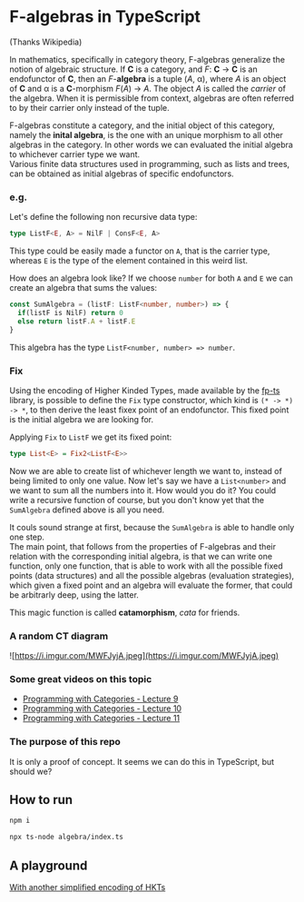 # F-algebras in TypeScript

(Thanks Wikipedia)

In mathematics, specifically in category theory, F-algebras generalize the notion of algebraic structure. If __C__ is a category, and _F_: __C__ → __C__ is an endofunctor of __C__, then an _F_-__algebra__ is a tuple (_A_, α), where _A_ is an object of __C__ and α is a __C__-morphism _F_(_A_) → _A_. The object _A_ is called the _carrier_ of the algebra. When it is permissible from context, algebras are often referred to by their carrier only instead of the tuple.

F-algebras constitute a category, and the initial object of this category, namely the __inital algebra__, is the one with an unique morphism to all other algebras in the category. In other words we can evaluated the initial algebra to whichever carrier type we want. \
Various finite data structures used in programming, such as lists and trees, can be obtained as initial algebras of specific endofunctors.

###  e.g.

Let's define the following non recursive data type:
```ts
type ListF<E, A> = NilF | ConsF<E, A>
```
This type could be easily made a functor on `A`, that is the carrier type, whereas `E` is the type of the element contained in this weird list.

How does an algebra look like? If we choose `number` for both `A` and `E` we can create an algebra that sums the values:
```ts
const SumAlgebra = (listF: ListF<number, number>) => {
  if(listF is NilF) return 0
  else return listF.A + listF.E
}
```
This algebra has the type `ListF<number, number> => number`.


### Fix

Using the encoding of Higher Kinded Types, made available by the [fp-ts](https://github.com/gcanti/fp-ts) library, is possible to define the `Fix` type constructor, which kind is `(* -> *) -> *`, to then derive the least fixex point of an endofunctor. This fixed point is the initial algebra we are looking for.

Applying `Fix` to `ListF` we get its fixed point:
```hs
type List<E> = Fix2<ListF<E>>
```
Now we are able to create list of whichever length we want to, instead of being limited to only one value. Now let's say we have a `List<number>` and we want to sum all the numbers into it. How would you do it? You could write a recursive function of course, but you don't know yet that the `SumAlgebra` defined above is all you need.

It couls sound strange at first, because the `SumAlgebra` is able to handle only one step.\
The main point, that follows from the properties of F-algebras and their relation with the corresponding initial algebra, is that we can write one function, only one function, that is able to work with all the possible fixed points (data structures) and all the possible algebras (evaluation strategies), which given a fixed point and an algebra will evaluate the former, that could be arbitrarly deep, using the latter.

This magic function is called __catamorphism__, _cata_ for friends.

### A random CT diagram

![https://i.imgur.com/MWFJyjA.jpeg](https://i.imgur.com/MWFJyjA.jpeg)

### Some great videos on this topic

* [Programming with Categories - Lecture 9](https://www.youtube.com/watch?v=YhbBvSgO9xU&list=PLhgq-BqyZ7i7MTGhUROZy3BOICnVixETS&index=12)
* [Programming with Categories - Lecture 10](https://www.youtube.com/watch?v=0Q3NDZ6yxz0&list=PLhgq-BqyZ7i7MTGhUROZy3BOICnVixETS&index=14)
* [Programming with Categories - Lecture 11](https://www.youtube.com/watch?v=jpl7FE2TZTE&list=PLhgq-BqyZ7i7MTGhUROZy3BOICnVixETS&index=15)

### The purpose of this repo

It is only a proof of concept. It seems we can do this in TypeScript, but should we?




## How to run


```sh
npm i

npx ts-node algebra/index.ts 
```

## A playground
[With another simplified encoding of HKTs](https://www.typescriptlang.org/play?jsx=0&ts=5.0.0-dev.20230128&ssl=65&ssc=7&pln=55&pc=1#code/PTAEAcEtwUwKAGYFcB2BjALpA9ii0YAeNXAZw1AEEA+ACgEMAuKgSmcoG5FVMc8pYxMhUoAaUACE6TKuPoAjZg3YtQAXmqS2krsnRZc+QSRTlZk8QGFp7OYtDLW6zRPHy0S+xNUbQl7Za6PAb8BEKmIuKufuIAInRwAJAyYkkKSik+LqJJ7p7M3s4xSWgAJkoeflmgsTnasUH6fEZEJmZiFjE14gCiCcm2afaOlNWuuZW0XtWWOYllFcz+RbVwoKClMErlNdU9dcw9jbyGAjC0acyoANYo2ADuKHMKAPzMAGLBfHPub6CfTVwczKfwBJyeaw2MFBX1wcG0Nzuj1AAG8kqR7pAMGgABYOegAJwA5kgALYwFAYUgAOgANhSiRgcao0Yl5vRSDBQABGRhJNkEmAYJAEvD0LhstAcrkAJj5bMSguFotACgAhAwWBL2ZzQABmeUCoUivDuDXqzVa-lS3UAFkNiuNKrKGrNDHk5pYXq463WNq5AFYHUqTVCNS6pmhzR7Ld7+ZsEPQkLSMMxWWz6RQlepVcSyRSqQBtAAMAF1tYkENgCQ5M6BIDnuRx66BCLmSeTKTT6ShGTjm5AANSDln8o0UNTt-NdwuQUu0JVWhUAXzHIZVSu1q8Sq9XIFAAFoj8eT6ez+e4HBIJSYATE2guQAJADSABVUZCAPqUK4oW4PFAfVAT8el-f9HiAjAAE9YDApFALgVc4Gg2BQGfa9SkId5QBgAAPDAKVKUhQBfV9enEGgc1obCADJUWAn9zBAw5QGXFhCwAIhQmAOPLS9924tCMKwnD8MI4jSPIqhNEnbC8IIlAiI-fd1kFehSlwWkoNAbi4IAuB92XUAXgcWjlLAVSYHUzTtOY0AegMizQDUjSUC0hj2Ec1j2K4mCeNLLz1jTQLfRcmz-g+ELLOstzbNAhw9ii5yrNc9zvyUapKBCpDrwIu96Aff5gmrET5PEki300NFotS7TSXocBmEIfZzCkWhOVpBBmHQxSsKkmhxC6-EVCKQpIXWXwesw94pKkRD+LABBIFwy80FpDliPeZbSrExSJMqj8-WEAkkEwataHAJB5FpSA0GSmL3IAN3oWkkC2ITepm0BEQA8QttwrDqGoFlWPm7hATwJaAbk3alNIuhnte96pr676-3gv7tveIHtH+wHDuS5U8BQGB7n+ZbaERt6rSQvRwTRqGdoUuHKtoPLSQ+LHge64Svp+x5MehoGCfXPB2epKmYC4JDBMoWkiRgeQCXoJnysk6SqMTHnPvEfmnmkzKuHB+mpQwFWYeZ-ayOk2ghrBDASuxuR5fYeXFeV1GaG0WhcM5oXMuNkJQFN+hbeYegUCg52iXDyPR19QnQx92OoOqF6iVt6l6vAWhUChn2WHEEPbejr0WDBumg5DmVVb2irrZoZPyaFv6PmKglAej12FaV82KO5qhA+aavaFAX2I6j0AhonrvVTjgnLKJ1V5cz7Pc5QfPcML4P6DNkvl6JMuwa8m7yFIS9ctve8uQAOUgWlsOq+7auAs2Y9AAByO+H4-sH9x6esxEmRckEtgBAOkcRcklsRa8ECuSnwwF5SggC4E7wJASSAt4dJ+SvDefKhVLBkHeM1fuIsUrhU-G-ZgH9CGmHeL-Gq4VJaHEhGFWKaCMG3k8khNoFAUD3yGrQao39sKTiEUUWgKJX70Hfl-e+9C2JwF4cHMgQ0SE23ei1TIRRaGkGIfsSiYiYCiHoNUSRkJmE4RyH6QknCCTh2sdI9+HFdHvA4ohcuyE-KgAADKQHIPo0hk4RGgAAD5+CIeomgF88HX18f4jA7xSKiUtvXMhD1tK6XiQEwgTJ-GcRArxcQeTSAFMoLxag0sYl5TiX4gJPRSLNU0GVOuySn5sPclkupiT1ElLKRUqpSjhCgAQXbduhBulJIOpOJ+2clD1UGmY+q1JKEyPUGoSccif7GVAPVUAzA2gIFoMsyWg1jn0GpFKdBmCCRelAOXHhwzRnvSaeI3w9sSqTIaW+JpMkEoSNmQ1eZ9BFkSOWasok6zNkiI-jsvZBzVHnIli9N6ZzllXLsXch5njBLdKaTmPGXzGl9GoKtYZ-DaQZSKHikmj1bx-LeZofOFKjleiGREFRpgmp9FoJo8QlLskYCadUPFfQqLGNpNUfOhzeX8rZSfBJB93YcgWrs+g1wuT0BGYq9Oyr2VmG6XLHuytuWiEbrgERVLfAdFwK4pQWwtGMFGEUZ11q3a9wmQk943zXxNKCQ4C18jxC2qIWYhB7xqhP0gEc8NKy37rNABxERHFVCi1AIGh+QjIQwFpLqNNIa6G0Fjac7VATLm2JuQ81VBjQCYlpLSUA8guTXnIBHLA9AYClFVMRUg2BDAckFUa5VKCpT1s7eIXttauQ4noHSnS2AIDYHIOAXAIDIGQBrC2s2lJIC7z4F5JApBryQq1etUk8hShaodqAIku9IE1mAc5SARIcQUBMGgJUIDvHQNVGgEgBJSjHvnbW+9mqxTuuVigw9nbVUf0oLCsBn9Jn2SoLC-x9lCwBWUZQdB9AoJDt7jmV5IqEkEY9vsHomGEjrEZaATD4h9wZveJCSmKLjEcMrUUQsJbqS8YxTc0soBGMoFcfCWD8H03gI-shgBEn0MoDJE2gkvRdmHooC0pSCnz23n1RQAAymSMjWrJzNRSeVLTSmcwWfpbRw1EGVYtWswSaj-zfDFgY2AJjLGS38dvNUSWoBBwcawcJ0Tnj9wfzgwhqTMnUMoKcyp0kamzN1yc7p0AAAFAk2BShGaIwAjTxEnNWcUzZkj5AjPqKcy52j3IPPppQCI7zbGi4Vr80UALAAqYLNZQtELE15KLkmkNepQ3JntGAMG9nS3pybx68smZ5eVjAlWWrkCm0SGr1QOIUo4vVrzNGfNtduUUWbG3WNI1UEFjijBGAcUCz1oTnmRP9fC2AcA2WABWMB6a3ZQweTQojNBDcQ9J0bsm0PETB2Yeh6WsvYG++CBbrYWrYwul9n7IR7WMB6NUCN1LSP2fUXi7GLmKX7ca-I5rSNWvXPa74No6OEeY74Bd6mtPMVPYa2F8T0WRsBLG5D-nFAei-2UVlztt1d4wGR68j7kvTbvV5Tj6o8g+30gjst1b4hRVAwuOscnXODsOCO3Tk7vh5eAcV2zmAqgTKM9N5zg5x2jcvboQN-ceF6CknAPSc+6WEEAHkEA31KwSUgzAaVh7+YzgMRcyC0FtPH0wtA9TJ9ILQGU6faB1dABSoRZd5X7hw8rfD9mdIwHIHAM4+vS0YGD6H7T4fHHF2eUIiiuGy-GtDl6RxtBTDVDaNgekdJsAZwHx7sABnSR5YIlXmvkIg8h7D6QFvu9Q5t+3tPyr1WC995QIPsgw+YCj-H+XN7mXsu5fL3PxBC-1hL8b0p1fkJW8JIQOcbe8Pr-d73yxg-RQQ+I+tIY+-e5+qqZ282N+led+BAtej+K+a+e8m+4gkBvYRmf+NGpAh+pgx+p+7U4BXk8OiOIQs+MB1ecBi+CSDeiBr+6+Ra7+n+4gxBLOuAGBuERQHB3W3IxYve-+2BRQpgSBG+jB7eVAneGBfBNGA+gBR+wBoBE+F+LBSO0B8+lBD+1By+TeL+NiyBohX+GOKhv+aBh8hcLGpAAhvgFhwhDB5AH+YhJeeGkhZhWBlhmgQBJ+IBGcFhhB+4yhpBqhsBsA8BmhT+t4OhO8ehdhTBl+Cu0u7Bo06uVkKAPsoAAApKADKGXPvm4XnhEW-tEQ4RIfZpgQ4DIQznIZ4QodgfCEAA)
